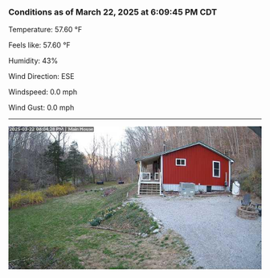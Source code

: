 ### Conditions as of March 22, 2025 at 6:09:45 PM CDT 

Temperature: 57.60 &deg;F

Feels like: 57.60 &deg;F

Humidity: 43%

Wind Direction: ESE

Windspeed: 0.0 mph

Wind Gust: 0.0 mph

---

<img src="./images/latest.jpeg"/>

